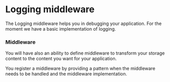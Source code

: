 # Logging middleware

The Logging middleware helps you in debugging your application. For the moment we have a basic implementation of logging.

### Middleware

You will have also an ability to define middleware to transform your storage content to the content you want for your application.

You register a middleware by providing a pattern when the middleware needs to be handled and the middleware implementation.